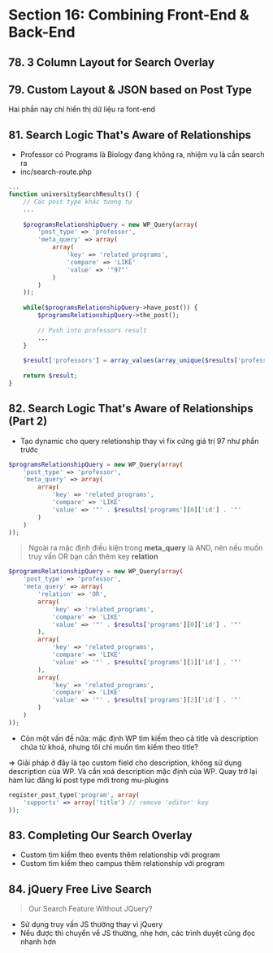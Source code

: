 # Section 16: Combining Front-End & Back-End
## 78. 3 Column Layout for Search Overlay
## 79. Custom Layout & JSON based on Post Type
Hai phần này chỉ hiển thị dữ liệu ra font-end

## 81. Search Logic That's Aware of Relationships
- Professor có Programs là Biology đang không ra, nhiệm vụ là cần search ra
- inc/search-route.php
```php
...
function universitySearchResults() {
    // Các post type khác tương tự
    ...
    
    $programsRelationshipQuery = new WP_Query(array(
        'post_type' => 'professor',
        'meta_query' => array(
            array(
                'key' => 'related_programs',
                'compare' => 'LIKE'
                'value' => '"97"'
            )
        )
    ));
    
    while($programsRelationshipQuery->have_post()) {
        $programsRelationshipQuery->the_post();
        
        // Push into professors result
        ...
    }
    
    $result['professors'] = array_values(array_unique($results['professors'], SORT_REGULAR));
    
    return $result;
}
```

## 82. Search Logic That's Aware of Relationships (Part 2)
- Tạo dynamic cho query reletionship thay vì fix cứng giá trị 97 như phần trước
```php
$programsRelationshipQuery = new WP_Query(array(
    'post_type' => 'professor',
    'meta_query' => array(
        array(
            'key' => 'related_programs',
            'compare' => 'LIKE'
            'value' => '"' . $results['programs'][0]['id'] . '"'
        )
    )
));
```

> Ngoài ra mặc định điều kiện trong **meta_query** là AND, nên nếu muốn truy vấn OR bạn cần thêm key **relation**

```php
$programsRelationshipQuery = new WP_Query(array(
    'post_type' => 'professor',
    'meta_query' => array(
        'relation' => 'OR',
        array(
            'key' => 'related_programs',
            'compare' => 'LIKE'
            'value' => '"' . $results['programs'][0]['id'] . '"'
        ),
        array(
            'key' => 'related_programs',
            'compare' => 'LIKE'
            'value' => '"' . $results['programs'][1]['id'] . '"'
        ),
        array(
            'key' => 'related_programs',
            'compare' => 'LIKE'
            'value' => '"' . $results['programs'][2]['id'] . '"'
        )
    )
));
```
- Còn một vấn đề nữa: mặc định WP tìm kiếm theo cả title và description chứa từ khoá, nhưng tôi chỉ muốn tìm kiếm theo title?

=> Giải pháp ở đây là tạo custom field cho description, không sử dụng description của WP. Và cần xoá description mặc định của WP. Quay trở lại hàm lúc đăng kí post type mới trong mu-plugins
```php
register_post_type('program', array(
    'supports' => array('title') // remove 'editor' key
));
```

## 83. Completing Our Search Overlay
- Custom tìm kiếm theo events thêm relationship với program
- Custom tìm kiếm theo campus thêm relationship với program

## 84. jQuery Free Live Search
> Our Search Feature Without JQuery?

- Sử dụng truy vấn JS thường thay vì jQuery
- Nếu được thì chuyển về JS thường, nhẹ hơn, các trình duyệt cũng đọc nhanh hơn

